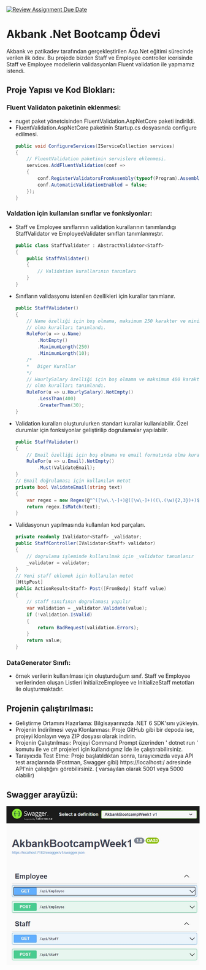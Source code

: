 [![Review Assignment Due Date](https://classroom.github.com/assets/deadline-readme-button-24ddc0f5d75046c5622901739e7c5dd533143b0c8e959d652212380cedb1ea36.svg)](https://classroom.github.com/a/WZaiE2zH)

# Akbank .Net Bootcamp Ödevi
Akbank ve patikadev tarafından gerçekleştirilen Asp.Net eğitimi sürecinde verilen ilk ödev. Bu projede bizden Staff ve Employee controller icerisinde Staff ve Employee modellerin validasyonları Fluent validation ile yapmamız istendi. 

## Proje Yapısı ve Kod Blokları:
### Fluent Validaton paketinin eklenmesi:
- nuget paket yönetcisinden FluentValidation.AspNetCore paketi indirildi.
- FluentValidation.AspNetCore paketinin Startup.cs dosyasında configure edilmesi. 
    ```csharp
    public void ConfigureServices(IServiceCollection services)
    {
        // FluentValidation paketinin servislere eklenmesi.
        services.AddFluentValidation(conf =>
        {
            conf.RegisterValidatorsFromAssembly(typeof(Program).Assembly);
            conf.AutomaticValidationEnabled = false;
        });
    }
    ```
### Valdation için kullanılan sınıflar ve fonksiyonlar:
-   Staff ve Employee sınıflarının validation kurallarının tanımlandıgı StaffValidator ve EmployeeValidater sınıfları tanımlanmıştır.

    ```csharp
    public class StaffValidater : AbstractValidator<Staff>
    {
        public StaffValidater() 
        {
            // Validation kurallarının tanımları
        }
    }
    ```
-   Sınıfların validasyonu istenilen özellikleri için kurallar tanımlanır.

    ```csharp
    public StaffValidater() 
    {
        // Name özelliği için boş olmama, maksimum 250 karakter ve minimum 10 karekter uzunlugunda
        // olma kuralları tanımlandı.
        RuleFor(u => u.Name)
            .NotEmpty()
            .MaximumLength(250)
            .MinimumLength(10);
        /*
        *   Diger Kurallar
        */
        // HourlySalary özelliği için boş olmama ve maksimum 400 karakter ve minimum 30 degerinde
        // olma kuralları tanımlandı.
        RuleFor(u => u.HourlySalary).NotEmpty()
            .LessThan(400)
            .GreaterThan(30);
    }
    ```
-   Validation kuralları oluşturulurken standart kurallar kullanılabilir. Özel durumlar için fonksiyonlar geliştirilip dogrulamalar yapılabilir.
    ```csharp
    public StaffValidater() 
    {
        // Email özelliği için boş olmama ve email formatında olma kuralları tanımlandı.
        RuleFor(u => u.Email).NotEmpty()
            .Must(ValidateEmail);
    }
    // Email doğrulaması için kullanılan metot
    private bool ValidateEmail(string text)
    {
        var regex = new Regex(@"^([\w\.\-]+)@([\w\-]+)((\.(\w){2,3})+)$");
        return regex.IsMatch(text);
    }
    ```
- Validasyonun yapılmasında kullanılan kod parçaları. 
    ```csharp
    private readonly IValidator<Staff> _validator;
    public StaffController(IValidator<Staff> validator)
    {
        // dogrulama işleminde kullanılmak için _validator tanımlanır
        _validator = validator;
    }
    // Yeni staff eklemek için kullanılan metot
    [HttpPost]
    public ActionResult<Staff> Post([FromBody] Staff value)
    {
        // staff sınıfının dogrulaması yapılır 
        var validation = _validator.Validate(value);
        if (!validation.IsValid)
        {
            return BadRequest(validation.Errors);
        }
        return value;
    }
    ```
### DataGenerator Sınıfı:
- örnek verilerin kullanılması için oluşturduğum sınıf. Staff ve Employee verilerinden oluşan Listleri InitializeEmployee ve InitializeStaff metotları ile oluşturmaktadır.

## Projenin çalıştırılması:
- Geliştirme Ortamını Hazırlama:
Bilgisayarınızda .NET 6 SDK'sını yükleyin.
- Projenin İndirilmesi veya Klonlanması:
Proje GitHub gibi bir depoda ise, projeyi klonlayın veya ZIP dosyası olarak indirin.
- Projenin Çalıştırılması:
Projeyi Command Prompt üzerinden ' dotnet run ' komutu ile ve c# projeleri için kullandıgınız İde ile çalıştırabilirsiniz.
- Tarayıcıda Test Etme:
Proje başlatıldıktan sonra, tarayıcınızda veya API test araçlarında (Postman, Swagger gibi) https://localhost:<port>/ adresinde API'nin çalıştığını görebilirsiniz. (<port> varsayılan olarak 5001 veya 5000 olabilir)

## Swagger arayüzü:
![Resim Açıklaması](images/metods.jpeg)



